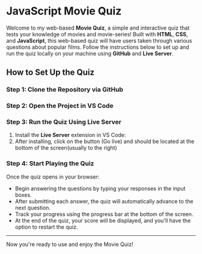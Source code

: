 # JavaScript Movie Quiz

Welcome to my web-based **Movie Quiz**, a simple and interactive quiz that tests your knowledge of movies and movie-series! Built with **HTML**, **CSS**, and **JavaScript**, this web-based quiz will have users taken through various questions about popular films. Follow the instructions below to set up and run the quiz locally on your machine using **GitHub** and **Live Server**.

## How to Set Up the Quiz

### Step 1: Clone the Repository via GitHub

### Step 2: Open the Project in VS Code

### Step 3: Run the Quiz Using Live Server

1. Install the **Live Server** extension in VS Code:
2. After installing, click on the button (Go live) and should be located at the bottom of the screen(usually to the right)

### Step 4: Start Playing the Quiz

Once the quiz opens in your browser:
- Begin answering the questions by typing your responses in the input boxes.
- After submitting each answer, the quiz will automatically advance to the next question.
- Track your progress using the progress bar at the bottom of the screen.
- At the end of the quiz, your score will be displayed, and you'll have the option to restart the quiz.

---

Now you're ready to use and enjoy the Movie Quiz!
